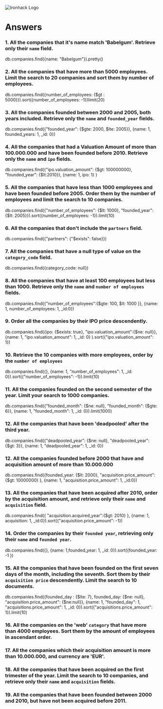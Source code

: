 ![Ironhack Logo](https://i.imgur.com/1QgrNNw.png)

# Answers

### 1. All the companies that it's name match 'Babelgum'. Retrieve only their `name` field.

<!-- Your Code Goes Here -->
db.companies.find({name: "Babelgum"}).pretty()


### 2. All the companies that have more than 5000 employees. Limit the search to 20 companies and sort them by **number of employees**.

<!-- Your Code Goes Here -->
db.companies.find({number_of_employees: {$gt : 5000}}).sort({number_of_employees: -1})limit(20)


### 3. All the companies founded between 2000 and 2005, both years included. Retrieve only the `name` and `founded_year` fields.

<!-- Your Code Goes Here -->
db.companies.find({"founded_year": {$gte: 2000, $lte: 2005}}, {name: 1, founded_years: 1, _id: 0})


### 4. All the companies that had a Valuation Amount of more than 100.000.000 and have been founded before 2010. Retrieve only the `name` and `ipo` fields.

<!-- Your Code Goes Here -->
 db.companies.find({"ipo.valuation_amount": {$gt: 100000000}, "founded_year": {$lt:2010}}, {name: 1, ipo: 1} )


### 5. All the companies that have less than 1000 employees and have been founded before 2005. Order them by the number of employees and limit the search to 10 companies.

<!-- Your Code Goes Here -->
db.companies.find({"number_of_employees": {$lt: 1000}, "founded_year":{$lt: 2005}}).sort({number_of_employees: -1}).limit(10)

### 6. All the companies that don't include the `partners` field.

<!-- Your Code Goes Here -->
 db.companies.find({"partners": {"$exists": false}})


### 7. All the companies that have a null type of value on the `category_code` field.

<!-- Your Code Goes Here -->
db.companies.find({category_code: null})

### 8. All the companies that have at least 100 employees but less than 1000. Retrieve only the `name` and `number of employees` fields.

<!-- Your Code Goes Here -->
db.companies.find({"number_of_employees":{$gte: 100, $lt: 1000 }}, {name: 1, number_of_employees: 1, _id:0})


### 9. Order all the companies by their IPO price descendently.

<!-- Your Code Goes Here -->
db.companies.find({ipo: {$exists: true}, "ipo.valuation_amount":{$ne: null}}, {name: 1, "ipo.valuation_amount": 1, _id: 0} ).sort({"ipo.valuation_amount": 1})


### 10. Retrieve the 10 companies with more employees, order by the `number of employees`

<!-- Your Code Goes Here -->
db.companies.find({}, {name: 1, "number_of_employees": 1, _id: 0}).sort({"number_of_employees": -1}).limit(10)


### 11. All the companies founded on the second semester of the year. Limit your search to 1000 companies.

<!-- Your Code Goes Here -->
db.companies.find({"founded_month": {$ne: null}, "founded_month": {$gte: 6}}, {name: 1, "founded_month": 1, _id: 0}).limit(1000)


### 12. All the companies that have been 'deadpooled' after the third year.

<!-- Your Code Goes Here -->
db.companies.find({"deadpooled_year": {$ne: null}, "deadpooled_year": {$gt: 3}}, {name: 1, "deadpooled_year": 1, _id: 0})


### 12. All the companies founded before 2000 that have and acquisition amount of more than 10.000.000

<!-- Your Code Goes Here -->
db.companies.find({founded_year: {$lt: 2000}, "acquisition.price_amount":{$gt: 10000000} }, {name: 1, "acquisition.price_amount": 1, _id:0})

### 13. All the companies that have been acquired after 2010, order by the acquisition amount, and retrieve only their `name` and `acquisition` field.

<!-- Your Code Goes Here -->
db.companies.find({ "acquisition.acquired_year":{$gt: 2010} }, {name: 1, acquisition: 1, _id:0}).sort({"acquisition.price_amount": -1})


### 14. Order the companies by their `founded year`, retrieving only their `name` and `founded year`.

<!-- Your Code Goes Here -->
db.companies.find({}, {name: 1,founded_year: 1, _id: 0}).sort({founded_year: -1 })

### 15. All the companies that have been founded on the first seven days of the month, including the seventh. Sort them by their `acquisition price` descendently. Limit the search to 10 documents.

<!-- Your Code Goes Here -->

db.companies.find({founded_day : {$lte: 7}, founded_day: {$ne: null}, "acquisition.price_amount": {$ne:null}}, {name: 1, "founded_day": 1, "acquisitions.price_amount": 1,  _id: 0}).sort({"acquisitions.price_amount":  1}).limit(10)


### 16. All the companies on the 'web' `category` that have more than 4000 employees. Sort them by the amount of employees in ascendant order.

<!-- Your Code Goes Here -->


### 17. All the companies which their acquisition amount is more than 10.000.000, and currency are 'EUR'.

<!-- Your Code Goes Here -->

### 18. All the companies that have been acquired on the first trimester of the year. Limit the search to 10 companies, and retrieve only their `name` and `acquisition` fields.

<!-- Your Code Goes Here -->

### 19. All the companies that have been founded between 2000 and 2010, but have not been acquired before 2011.

<!-- Your Code Goes Here -->
